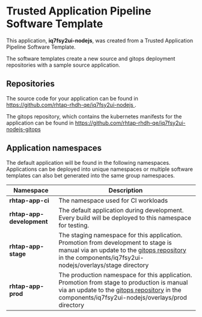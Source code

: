 # Trusted Application Pipeline Software Template

This application, **iq7fsy2ui-nodejs**, was created from a Trusted Application Pipeline Software Template.

The software templates create a new source and gitops deployment repositories with a sample source application. 

## Repositories

The source code for your application can be found in [https://github.com/rhtap-rhdh-qe/iq7fsy2ui-nodejs ](https://github.com/rhtap-rhdh-qe/iq7fsy2ui-nodejs ).
 
The gitops repository, which contains the kubernetes manifests for the application can be found in 
[https://github.com/rhtap-rhdh-qe/iq7fsy2ui-nodejs-gitops ](https://github.com/rhtap-rhdh-qe/iq7fsy2ui-nodejs-gitops ) 

## Application namespaces 

The default application will be found in the following namespaces. Applications can be deployed into unique namespaces or multiple software templates can also bet generated into the same group namespaces.  

|  Namespace   |  Description   |  
| -------- | -------- |
| **rhtap-app-ci** | The namespace used for CI workloads |
| **rhtap-app-development** | The default application during development. Every build will be deployed to this namespace for testing. |
| **rhtap-app-stage** | The staging namespace for this application. Promotion from development to stage is manual via an update to the [gitops repository](https://github.com/rhtap-rhdh-qe/iq7fsy2ui-nodejs-gitops ) in the components/iq7fsy2ui-nodejs/overlays/stage directory |
| **rhtap-app-prod** | The production namespace for this application. Promotion from stage to production is manual via an update to the [gitops repository](https://github.com/rhtap-rhdh-qe/iq7fsy2ui-nodejs-gitops ) in the components/iq7fsy2ui-nodejs/overlays/prod directory |